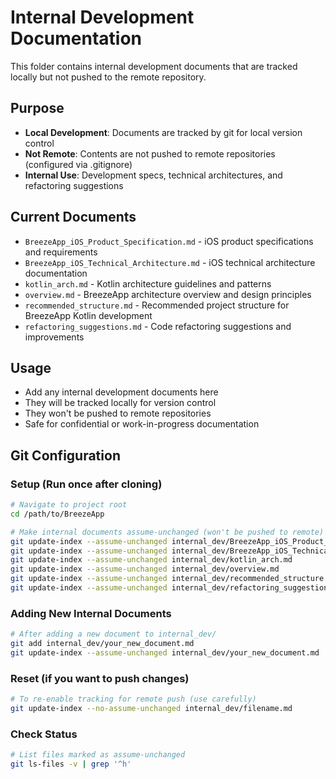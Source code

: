 # Internal Development Documentation

This folder contains internal development documents that are tracked locally but not pushed to the remote repository.

## Purpose
- **Local Development**: Documents are tracked by git for local version control
- **Not Remote**: Contents are not pushed to remote repositories (configured via .gitignore)
- **Internal Use**: Development specs, technical architectures, and refactoring suggestions

## Current Documents
- `BreezeApp_iOS_Product_Specification.md` - iOS product specifications and requirements
- `BreezeApp_iOS_Technical_Architecture.md` - iOS technical architecture documentation  
- `kotlin_arch.md` - Kotlin architecture guidelines and patterns
- `overview.md` - BreezeApp architecture overview and design principles
- `recommended_structure.md` - Recommended project structure for BreezeApp Kotlin development
- `refactoring_suggestions.md` - Code refactoring suggestions and improvements

## Usage
- Add any internal development documents here
- They will be tracked locally for version control
- They won't be pushed to remote repositories
- Safe for confidential or work-in-progress documentation

## Git Configuration

### Setup (Run once after cloning)
```bash
# Navigate to project root
cd /path/to/BreezeApp

# Make internal documents assume-unchanged (won't be pushed to remote)
git update-index --assume-unchanged internal_dev/BreezeApp_iOS_Product_Specification.md
git update-index --assume-unchanged internal_dev/BreezeApp_iOS_Technical_Architecture.md
git update-index --assume-unchanged internal_dev/kotlin_arch.md
git update-index --assume-unchanged internal_dev/overview.md
git update-index --assume-unchanged internal_dev/recommended_structure.md
git update-index --assume-unchanged internal_dev/refactoring_suggestions.md
```

### Adding New Internal Documents
```bash
# After adding a new document to internal_dev/
git add internal_dev/your_new_document.md
git update-index --assume-unchanged internal_dev/your_new_document.md
```

### Reset (if you want to push changes)
```bash
# To re-enable tracking for remote push (use carefully)
git update-index --no-assume-unchanged internal_dev/filename.md
```

### Check Status
```bash
# List files marked as assume-unchanged
git ls-files -v | grep '^h'
```